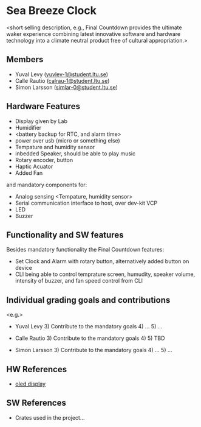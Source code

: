 # Sea Breeze Clock

<short selling description, e.g., Final Countdown provides the ultimate waker experience combining latest innovative software and hardware technology into a climate neutral product free of cultural appropriation.>

## Members

- Yuval Levy (yuvlev-1@student.ltu.se)
- Calle Rautio (calrau-1@student.ltu.se)
- Simon Larsson (simlar-0@student.ltu.se)

## Hardware Features

- Display given by Lab
- Humidifier
- <battery backup for RTC, and alarm time>
- power over usb (micro or something else)
- Tempature and humidity sensor
- inbedded Speaker, should be able to play music
- Rotary encoder, button
- Haptic Acuator
- Added Fan

and mandatory components for:

- Analog sensing <Tempature, humidity sensor>
- Serial communication interface to host, over dev-kit VCP
- LED
- Buzzer

## Functionality and SW features

Besides mandatory functionality the Final Countdown features:

- Set Clock and Alarm with rotary button, alternatively added button on device
- CLI being able to control temprature screen, humudity, speaker volume, intensity of buzzer, and fan speed control from CLI

## Individual grading goals and contributions

<e.g.>

- Yuval Levy 3) Contribute to the mandatory goals 4) ... 5) ... 

- Calle Rautio 3) Contribute to the mandatory goals 4)  5) TBD

- Simon Larsson 3) Contribute to the mandatory goals 4) ... 5) ... 

## HW References

- [oled display](https://en.odroid.se/products/0-96-tum-oled-spi-i2c-granssnitt-vinklad-horisontell-pinheader?pr_prod_strat=e5_desc&pr_rec_id=b23563853&pr_rec_pid=6585308020814&pr_ref_pid=6585303924814&pr_seq=uniform/)

## SW References

- Crates used in the project... 

